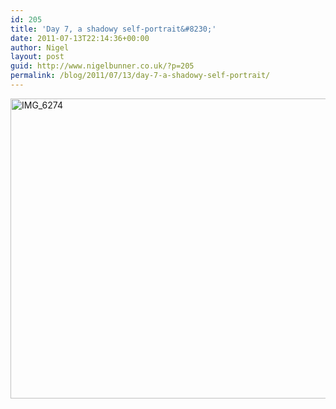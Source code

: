 ```yaml
---
id: 205
title: 'Day 7, a shadowy self-portrait&#8230;'
date: 2011-07-13T22:14:36+00:00
author: Nigel
layout: post
guid: http://www.nigelbunner.co.uk/?p=205
permalink: /blog/2011/07/13/day-7-a-shadowy-self-portrait/
---
```

[<img src="http://farm7.static.flickr.com/6134/5934497169_dbf936c338_z.jpg" alt="IMG_6274" width="640" height="480" />](http://www.flickr.com/photos/icklephotos/5934497169/ "IMG_6274 by icle fotos, on Flickr")